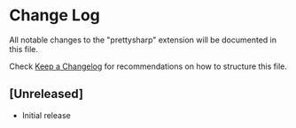 # Change Log
All notable changes to the "prettysharp" extension will be documented in this file.

Check [Keep a Changelog](http://keepachangelog.com/) for recommendations on how to structure this file.

## [Unreleased]
- Initial release